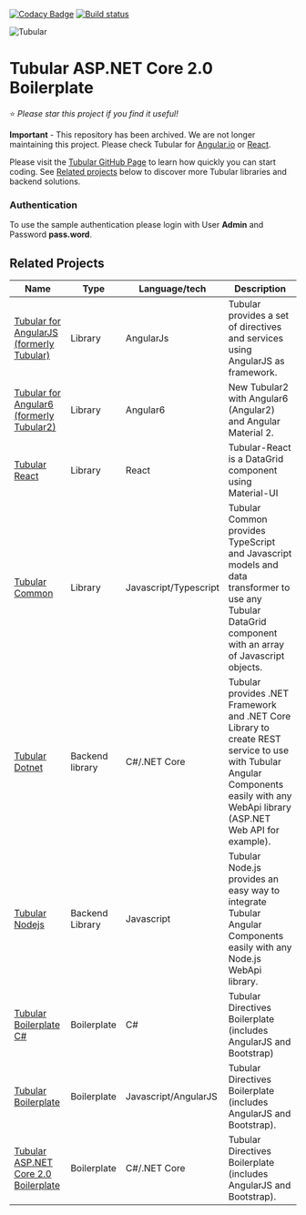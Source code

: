 [![Codacy Badge](https://api.codacy.com/project/badge/Grade/3aa6b09ffde5478fb5c7f5b657c9de97)](https://app.codacy.com/app/UnosquareLabs/tubular-aspnet-core-boilerplate?utm_source=github.com&utm_medium=referral&utm_content=unosquare/tubular-aspnet-core-boilerplate&utm_campaign=Badge_Grade_Settings)
[![Build status](https://ci.appveyor.com/api/projects/status/cms93sj6mkglb9w9?svg=true)](https://ci.appveyor.com/project/geoperez/tubular-aspnet-core-boilerplate)

![Tubular](http://unosquare.github.io/tubular-angular/assets/tubular.png)

# Tubular ASP.NET Core 2.0 Boilerplate

:star: *Please star this project if you find it useful!*

**Important** - This repository has been archived. We are not longer maintaining this project. Please check Tubular for [Angular.io](https://github.com/unosquare/tubular2) or [React](https://github.com/unosquare/tubular-react).

Please visit the [Tubular GitHub Page](http://unosquare.github.io/tubular) to learn how quickly you can start coding. See [Related projects](#related-projects) below to discover more Tubular libraries and backend solutions.

### Authentication

To use the sample authentication please login with User **Admin** and Password **pass.word**.

## Related Projects

Name | Type | Language/tech | Description
-----|------|---------------|--------------
| [Tubular for AngularJS (formerly Tubular)](https://github.com/unosquare/tubular) | Library | AngularJs | Tubular provides a set of directives and services using AngularJS as framework. |
| [Tubular for Angular6 (formerly Tubular2)](https://github.com/unosquare/tubular2) | Library | Angular6 | New Tubular2 with Angular6 (Angular2) and Angular Material 2.
| [Tubular React](https://github.com/unosquare/tubular-react) | Library | React | Tubular-React is a DataGrid component using Material-UI |
| [Tubular Common](https://github.com/unosquare/tubular-common) | Library | Javascript/Typescript | Tubular Common provides TypeScript and Javascript models and data transformer to use any Tubular DataGrid component with an array of Javascript objects. |
| [Tubular Dotnet](https://github.com/unosquare/tubular-dotnet) | Backend library | C#/.NET Core | Tubular provides .NET Framework and .NET Core Library to create REST service to use with Tubular Angular Components easily with any WebApi library (ASP.NET Web API for example). |
| [Tubular Nodejs](https://github.com/unosquare/tubular-nodejs) | Backend Library | Javascript | Tubular Node.js provides an easy way to integrate Tubular Angular Components easily with any Node.js WebApi library. |
| [Tubular Boilerplate C#](https://github.com/unosquare/tubular-boilerplate-csharp) | Boilerplate | C# | Tubular Directives Boilerplate (includes AngularJS and Bootstrap) |
| [Tubular Boilerplate](https://github.com/unosquare/tubular-boilerplate) | Boilerplate | Javascript/AngularJS | Tubular Directives Boilerplate (includes AngularJS and Bootstrap). |
| [Tubular ASP.NET Core 2.0 Boilerplate](https://github.com/unosquare/tubular-aspnet-core-boilerplate) | Boilerplate | C#/.NET Core | Tubular Directives Boilerplate (includes AngularJS and Bootstrap). |
